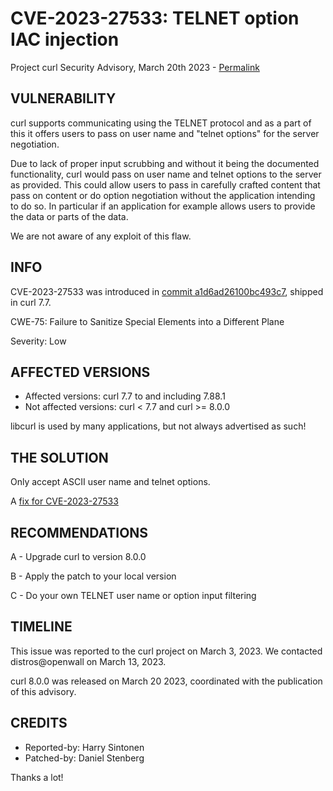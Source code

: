 CVE-2023-27533: TELNET option IAC injection
============================================

Project curl Security Advisory, March 20th 2023 -
[Permalink](https://curl.se/docs/CVE-2023-27533.html)

VULNERABILITY
-------------

curl supports communicating using the TELNET protocol and as a part of this it
offers users to pass on user name and "telnet options" for the server
negotiation.

Due to lack of proper input scrubbing and without it being the documented
functionality, curl would pass on user name and telnet options to the server
as provided. This could allow users to pass in carefully crafted content that
pass on content or do option negotiation without the application intending to
do so. In particular if an application for example allows users to provide the
data or parts of the data.

We are not aware of any exploit of this flaw.

INFO
----

CVE-2023-27533 was introduced in [commit
a1d6ad26100bc493c7](https://github.com/curl/curl/commit/a1d6ad26100bc493c7),
shipped in curl 7.7.

CWE-75: Failure to Sanitize Special Elements into a Different Plane

Severity: Low

AFFECTED VERSIONS
-----------------

- Affected versions: curl 7.7 to and including 7.88.1
- Not affected versions: curl < 7.7 and curl >= 8.0.0

libcurl is used by many applications, but not always advertised as such!

THE SOLUTION
------------

Only accept ASCII user name and telnet options.

A [fix for CVE-2023-27533](https://github.com/curl/curl/commit/538b1e79a6e7b)

RECOMMENDATIONS
--------------

 A - Upgrade curl to version 8.0.0

 B - Apply the patch to your local version

 C - Do your own TELNET user name or option input filtering

TIMELINE
--------

This issue was reported to the curl project on March 3, 2023. We contacted
distros@openwall on March 13, 2023.

curl 8.0.0 was released on March 20 2023, coordinated with the publication of
this advisory.

CREDITS
-------

- Reported-by: Harry Sintonen
- Patched-by: Daniel Stenberg

Thanks a lot!
